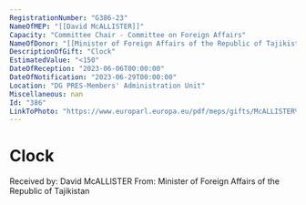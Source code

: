 ```yaml
---
RegistrationNumber: "G386-23"
NameOfMEP: "[[David McALLISTER]]"
Capacity: "Committee Chair - Committee on Foreign Affairs"
NameOfDonor: "[[Minister of Foreign Affairs of the Republic of Tajikistan]]"
DescriptionOfGift: "Clock"
EstimatedValue: "<150"
DateOfReception: "2023-06-06T00:00:00"
DateOfNotification: "2023-06-29T00:00:00"
Location: "DG PRES-Members' Administration Unit"
Miscellaneous: nan
Id: "386"
LinkToPhoto: "https://www.europarl.europa.eu/pdf/meps/gifts/McALLISTER%20David_G386-23.jpg#"
---
```


# Clock

Received by: David McALLISTER
From: Minister of Foreign Affairs of the Republic of Tajikistan

